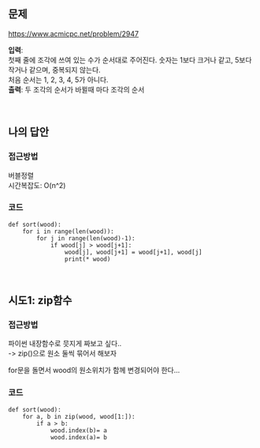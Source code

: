 ## 문제
https://www.acmicpc.net/problem/2947

**입력**:  
첫째 줄에 조각에 쓰여 있는 수가 순서대로 주어진다.  숫자는 1보다 크거나 같고, 5보다 작거나 같으며, 중복되지 않는다.  
처음 순서는 1, 2, 3, 4, 5가 아니다.  
**출력**: 두 조각의 순서가 바뀔때 마다 조각의 순서

<br>

## 나의 답안
### 접근방법
버블정렬  
시간복잡도: O(n^2)  
### 코드
```
def sort(wood):
    for i in range(len(wood)):
        for j in range(len(wood)-1):
            if wood[j] > wood[j+1]:
                wood[j], wood[j+1] = wood[j+1], wood[j]
                print(* wood)
```

<br>

## 시도1: zip함수
### 접근방법
파이썬 내장함수로 믓지게 짜보고 싶다..  
-> zip()으로 원소 둘씩 묶어서 해보자

for문을 돌면서 wood의 원소위치가 함께 변경되어야 한다...
### 코드
```
def sort(wood):
    for a, b in zip(wood, wood[1:]):
        if a > b:
            wood.index(b)= a
            wood.index(a)= b
```
